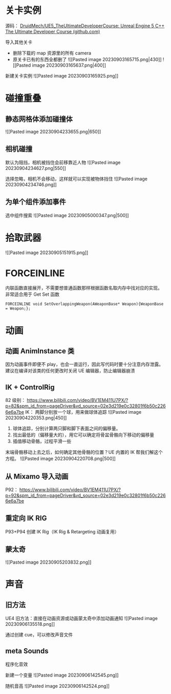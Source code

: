 # 关卡实例
源码： [DruidMech/UE5_TheUltimateDeveloperCourse: Unreal Engine 5 C++ The Ultimate Developer Course (github.com)](https://github.com/DruidMech/UE5_TheUltimateDeveloperCourse)

导入其他关卡

- 删除下载的 map 资源里的所有 camera
- 原关卡已有的东西全都删了
![[Pasted image 20230903165715.png|430]]
![[Pasted image 20230903165637.png|400]]

新建关卡实例
![[Pasted image 20230903165925.png]]

# 碰撞重叠
## 静态网格体添加碰撞体
![[Pasted image 20230904233655.png|650]]

## 相机碰撞
默认为阻挡，相机被挡住会前移靠近人物
![[Pasted image 20230904234627.png|550]]

选择忽略，相机不会移动，这样就可以实现被物体挡住
![[Pasted image 20230904234746.png]]

## 为单个组件添加事件
选中组件搜索
![[Pasted image 20230905000347.png|500]]

# 拾取武器
![[Pasted image 20230905151915.png]]

# FORCEINLINE
内联函数直接展开，不需要想普通函数那样根据函数名取内存中找对应的实现。
非常适合用于 Get Set 函数
```
FORCEINLINE void SetOverlappingWeapon(AWeaponBase* Weapon){WeaponBase = Weapon;};
```


# 动画
## 动画 AnimInstance 类
因为动画事件即便不 play，也会一直运行，因此写代码时要十分注意内存泄露。建议在编译对该类的任何更改时关闭 UE 编辑器，防止编辑器崩溃

## IK + ControlRig
82 级别： https://www.bilibili.com/video/BV1EM411U7PX/?p=82&spm_id_from=pageDriver&vd_source=02e3d219e0c32801f6b50c2266e6a7be
IK：
两脚分别放一个球，用来做球体追踪
![[Pasted image 20230904220353.png|450]]
1. 球体追踪，分别计算两只脚和脚下表面之间的偏移量。
2. 找出最低的（偏移量大的），用它可以确定将骨盆骨骼向下移动的偏移量
3. 插值移动骨骼，过程平滑一些

末端骨骼移动上去之后，如何确定其他骨骼的位置？UE 内置的 IK 帮我们解这个方程。
![[Pasted image 20230904220708.png|500]]



## 从 Mixamo 导入动画
P92： https://www.bilibili.com/video/BV1EM411U7PX/?p=92&spm_id_from=pageDriver&vd_source=02e3d219e0c32801f6b50c2266e6a7be

## 重定向 IK RIG
P93+P94 创建 IK Rig（IK Rig & Retargeting 动画复用）


## 蒙太奇
![[Pasted image 20230905203832.png]]

# 声音
## 旧方法
UE4 旧方法：直接在动画资源或动画蒙太奇中添加动画通知
![[Pasted image 20230906135518.png]]

通过创建 cue，可以修改声音文件

## meta Sounds
程序化音效



新建一个变量
![[Pasted image 20230906142545.png]]

随机音高
![[Pasted image 20230906142524.png]]
